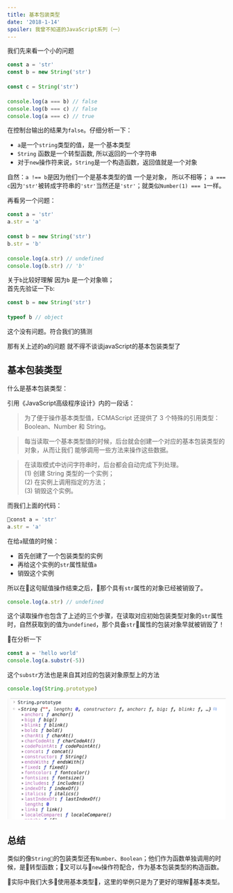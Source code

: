 ```yaml
---
title: 基本包装类型
date: '2018-1-14'
spoiler: 我曾不知道的JavaScript系列（一）
---
```


我们先来看一个小的问题
```javascript
const a = 'str'
const b = new String('str')

const c = String('str')

console.log(a === b) // false
console.log(b === c) // false
console.log(a === c) // true
```
在控制台输出的结果为`false`。仔细分析一下：  

- `a`是一个`string`类型的值，是一个基本类型
- `String` 函数是一个转型函数, 所以返回的一个字符串
- 对于`new`操作符来说，`String`是一个构造函数，返回值就是一个对象

自然：`a !== b`是因为他们一个是基本类型的值 一个是对象， 所以不相等； `a === c`因为`'str'`被转成字符串的`'str'`当然还是`'str'`；就类似`Number(1) === 1`一样。

再看另一个问题：

```javascript
const a = 'str'
a.str = 'a'

const b = new String('str')
b.str = 'b'

console.log(a.str) // undefined
console.log(b.str) // 'b'
```

关于`b`比较好理解 因为`b` 是一个对象嘛；  
首先先验证一下`b`:

```javascript
const b = new String('str')

typeof b // object
```

这个没有问题。符合我们的猜测

那有关上述的a的问题 就不得不谈谈javaScript的基本包装类型了

## 基本包装类型
什么是基本包装类型：

引用《JavaScript高级程序设计》内的一段话：

> 为了便于操作基本类型值，ECMAScript 还提供了 3 个特殊的引用类型：Boolean、Number 和 String。

> 每当读取一个基本类型值的时候，后台就会创建一个对应的基本包装类型的对象，从而让我们 能够调用一些方法来操作这些数据。

> 在读取模式中访问字符串时，后台都会自动完成下列处理。  
> (1) 创建 String 类型的一个实例；  
> (2) 在实例上调用指定的方法；  
> (3) 销毁这个实例。

而我们上面的代码：
```javascript
const a = 'str'
a.str = 'a'
```
在给`a`赋值的时候： 
- 首先创建了一个包装类型的实例
- 再给这个实例的`str`属性赋值`a`
- 销毁这个实例

所以在这句赋值操作结束之后，那个具有`str`属性的对象已经被销毁了。

```javascript
console.log(a.str) // undefined
```

这个读取操作也包含了上述的三个步骤，在读取对应初始包装类型对象的`str`属性时，自然获取到的值为`undefined`，那个具备`str`属性的包装对象早就被销毁了！

在分析一下
```javascript
const a = 'hello world'
console.log(a.substr(-5))
```

这个`substr`方法也是来自其对应的包装对象原型上的方法

```javascript
console.log(String.prototype)
```
![pic](./stringPrototype.png)

## 总结
类似的像`String`的包装类型还有`Number`、`Boolean`；他们作为函数单独调用的时候，是转型函数；又可以与`new`操作符配合，作为基本包装类型的构造函数。

实际中我们大多使用基本类型，这里的举例只是为了更好的理解基本类型。
